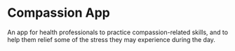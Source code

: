 # Compassion App

An app for health professionals to practice compassion-related skills, and to help them relief some
of the stress they may experience during the day.

